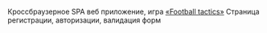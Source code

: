 Кроссбраузерное SPA веб приложение, игра [«Football tactics»](https://maksimstseshanok.github.io/footballTactics/)
Страница регистрации, авторизации, валидация форм
